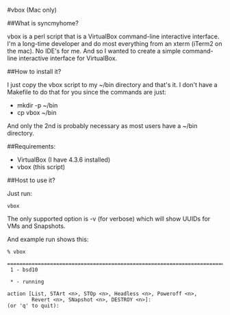 #vbox (Mac only)

##What is syncmyhome?

vbox is a perl script that is a VirtualBox command-line interactive
interface. I'm a long-time developer and do most everything from an xterm
(iTerm2 on the mac). No IDE's for me. And so I wanted to create a simple
command-line interactive interface for VirtualBox.


##How to install it?

I just copy the vbox script to my ~/bin directory and that's it. I don't
have a Makefile to do that for you since the commands are just:

 + mkdir -p ~/bin
 + cp vbox ~/bin

And only the 2nd is probably necessary as most users have a ~/bin directory.


##Requirements:

 + VirtualBox (I have 4.3.6 installed)
 + vbox (this script)


##Host to use it?

Just run:
```
vbox
```

The only supported option is -v (for verbose) which will show UUIDs for VMs
and Snapshots.

And example run shows this:

```
% vbox

===============================================================================
 1 - bsd10

 * - running

action [List, STArt <n>, STOp <n>, Headless <n>, Poweroff <n>,
        Revert <n>, SNapshot <n>, DESTROY <n>]:
(or 'q' to quit):
```

